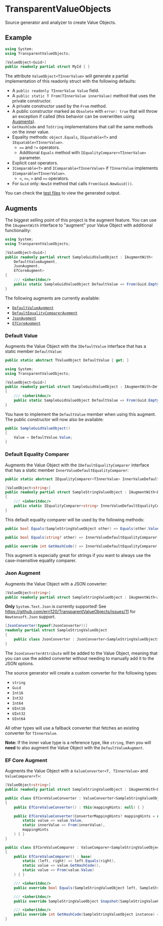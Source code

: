 # TransparentValueObjects

Source generator and analyzer to create Value Objects.

## Example

```csharp
using System;
using TransparentValueObjects;

[ValueObject<Guid>]
public readonly partial struct MyId { }
```

The attribute `ValueObject<TInnerValue>` will generate a partial implementation of this readonly struct with the following defaults:

- A `public readonly TInnerValue Value` field.
- A `public static T From(TInnerValue innerValue)` method that uses the private constructor.
- A private constructor used by the `From` method.
- A public constructor marked as `Obsolete` with `error: true` that will throw an exception if called (this behavior can be overwritten using [Augments](#augments)).
- `GetHashCode` and `ToString` implementations that call the same methods on the inner value.
- Equality methods: `object.Equals`, `IEquatable<T>` and `IEquatable<TInnerValue>`.
  - `==` and `!=` operators.
  - Additional `Equals` method with `IEqualityComparer<TInnerValue>` parameter.
- Explicit cast operators.
- `IComparable<T>` and `IComparable<TInnerValue>` if `TInnerValue` implements `IComparable<TInnerValue>`.
  - `<`, `<=`, `>` and `>=` operators.
- For `Guid` only: `NewId` method that calls `From(Guid.NewGuid())`.

You can check the [test files](./tests/TransparentValueObjects.Tests/SourceOutput) to view the generated output.

## Augments

The biggest selling point of this project is the augment feature. You can use the `IAugmentWith` interface to "augment" your Value Object with additional functionality:

```csharp
using System;
using TransparentValueObjects;

[ValueObject<Guid>]
public readonly partial struct SampleGuidValueObject : IAugmentWith<
    DefaultValueAugment,
    JsonAugment,
    EfCoreAugment>
{
    /// <inheritdoc/>
    public static SampleGuidValueObject DefaultValue => From(Guid.Empty);
}
```

The following augments are currently available:

- [`DefaultValueAugment`](#default-value)
- [`DefaultEqualityComparerAugment`](#default-equality-comparer)
- [`JsonAugment`](#json-augment)
- [`EfCoreAugment`](#ef-core-augment)

### Default Value

Augments the Value Object with the `IDefaultValue` interface that has a static member `DefaultValue`:

```csharp
public static abstract TValueObject DefaultValue { get; }
```

```csharp
using System;
using TransparentValueObjects;

[ValueObject<Guid>]
public readonly partial struct SampleGuidValueObject : IAugmentWith<DefaultValueAugment>
{
    /// <inheritdoc/>
    public static SampleGuidValueObject DefaultValue => From(Guid.Empty);
}
```

You have to implement the `DefaultValue` member when using this augment. The public constructor will now also be available:

```csharp
public SampleGuidValueObject()
{
    Value = DefaultValue.Value;
}
```

### Default Equality Comparer

Augments the Value Object with the `IDefaultEqualityComparer` interface that has a static member `InnerValueDefaultEqualityComparer`:

```csharp
public static abstract IEqualityComparer<TInnerValue> InnerValueDefaultEqualityComparer { get; }
```

```csharp
[ValueObject<string>]
public readonly partial struct SampleStringValueObject : IAugmentWith<DefaultEqualityComparerAugment>
{
    /// <inheritdoc/>
    public static IEqualityComparer<string> InnerValueDefaultEqualityComparer => StringComparer.OrdinalIgnoreCase;
}
```

This default equality comparer will be used by the following methods:

```csharp
public bool Equals(SampleStringValueObject other) => Equals(other.Value);

public bool Equals(string? other) => InnerValueDefaultEqualityComparer.Equals(Value, other);

public override int GetHashCode() => InnerValueDefaultEqualityComparer.GetHashCode(Value);
```

This augment is especially great for strings if you want to always use the case-insensitive equality comparer.

### Json Augment

Augments the Value Object with a JSON converter:

```csharp
[ValueObject<string>]
public readonly partial struct SampleStringValueObject : IAugmentWith<JsonAugment> { }
```

**Only** `System.Text.Json` is currently supported! See https://github.com/erri120/TransparentValueObjects/issues/11 for `Newtonsoft.Json` support.

```csharp
[JsonConverter(typeof(JsonConverter))]
readonly partial struct SampleStringValueObject
{
    public class JsonConverter : JsonConverter<SampleStringValueObject> { /* omitted */ }
}
```

The `JsonConverterAttribute` will be added to the Value Object, meaning that you can use the added converter without needing to manually add it to the JSON options.

The source generator will create a custom converter for the following types:

- `string`
- `Guid`
- `Int16`
- `Int32`
- `Int64`
- `UInt16`
- `UInt32`
- `UInt64`

All other types will use a fallback converter that fetches an existing converter for `TInnerValue`.

**Note:** If the inner value type is a reference type, like `string`, then you will **need** to also augment the Value Object with the `DefaultValueAugment`.

### EF Core Augment

Augments the Value Object with a `ValueConverter<T, TInnerValue>` and `ValueComparer<T>`:

```csharp
[ValueObject<string>]
public readonly partial struct SampleStringValueObject : IAugmentWith<EfCoreAugment> { }
```

```csharp
public class EfCoreValueConverter : ValueConverter<SampleStringValueObject, string>
{
    public EfCoreValueConverter() : this(mappingHints: null) { }

    public EfCoreValueConverter(ConverterMappingHints? mappingHints = null) : base(
        static value => value.Value,
        static innerValue => From(innerValue),
        mappingHints
    ) { }
}

public class EfCoreValueComparer : ValueComparer<SampleStringValueObject>
{
    public EfCoreValueComparer() : base(
        static (left, right) => left.Equals(right),
        static value => value.GetHashCode(),
        static value => From(value.Value)
    ) { }

    /// <inheritdoc/>
    public override bool Equals(SampleStringValueObject left, SampleStringValueObject right) => left.Equals(right);

    /// <inheritdoc/>
    public override SampleStringValueObject Snapshot(SampleStringValueObject instance) => From(instance.Value);

    /// <inheritdoc/>
    public override int GetHashCode(SampleStringValueObject instance) => instance.GetHashCode();
}
```
